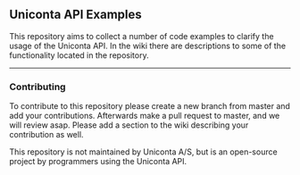 ## Uniconta API Examples
This repository aims to collect a number of code examples to clarify the usage of the Uniconta API. In the wiki there are descriptions to some of the functionality located in the repository.

---
### Contributing
To contribute to this repository please create a new branch from master and add your contributions. Afterwards make a pull request to master, and we will review asap. Please add a section to the wiki describing your contribution as well.

This repository is not maintained by Uniconta A/S, but is an open-source project by programmers using the Uniconta API. 
<!--instead by programmers who want to share code snippets making programming to a Uniconta API easier for everybody.-->
